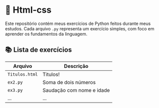 # 🎨 Html-css

Este repositório contém meus exercícios de Python feitos durante meus estudos. Cada arquivo `.py` representa um exercício simples, com foco em aprender os fundamentos da linguagem.

## 📚 Lista de exercícios

| Arquivo     | Descrição                         |
|-------------|-----------------------------------|
| `Titulos.html`    | Titulos!        |
| `ex2.py`    | Soma de dois números               |
| `ex3.py`    | Saudação com nome e idade |
| ...         | ...                               |
